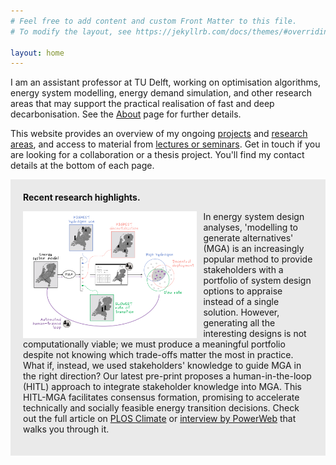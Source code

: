 ```yaml
---
# Feel free to add content and custom Front Matter to this file.
# To modify the layout, see https://jekyllrb.com/docs/themes/#overriding-theme-defaults

layout: home
---
```


I am an assistant professor at TU Delft, working on optimisation algorithms, energy system modelling, energy demand simulation, and other research areas that may support the practical realisation of fast and deep decarbonisation. See the [About](/about) page for further details.

This website provides an overview of my ongoing [projects](/projects) and [research areas](/research-outputs), and access to material from [lectures or seminars](/lectures). Get in touch if you are looking for a collaboration or a thesis project. You'll find my contact details at the bottom of each page. 

<div style="background-color: #EAEAEA; text-align:left; vertical-align: middle; padding:20px 20px;">
<h style="color: #111;"><b>Recent research highlights.</b></h> 

<p></p>
<img src="/assets/outreach_loop_trimmed.png" align="left" style="padding-top: 0px; padding-bottom: 0px; padding-right: 10px" width="60%" height="auto"/>

In energy system design analyses, 'modelling to generate alternatives' (MGA) is an increasingly popular method to provide stakeholders with a portfolio of system design options to appraise instead of a single solution. However, generating all the interesting designs is not computationally viable; we must produce a meaningful portfolio despite not knowing which trade-offs matter the most in practice. 
<br>
What if, instead, we used stakeholders' knowledge to guide MGA in the right direction? Our latest pre-print proposes a human-in-the-loop (HITL) approach to integrate stakeholder knowledge into MGA. This HITL-MGA facilitates consensus formation, promising to accelerate technically and socially feasible energy transition decisions. Check out the full article on <a href="https://doi.org/10.1371/journal.pclm.0000560">PLOS Climate</a> or <a href="https://www.tudelft.nl/powerweb/news-and-events/blog-posts">interview by PowerWeb</a> that walks you through it.

</div>

<p></p>